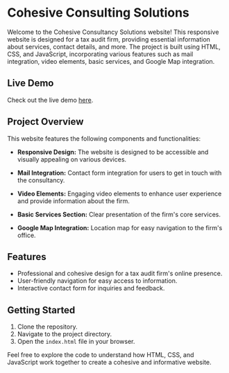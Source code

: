 # Cohesive Consulting Solutions

Welcome to the Cohesive Consultancy Solutions website! This responsive website is designed for a tax audit firm, providing essential information about services, contact details, and more. The project is built using HTML, CSS, and JavaScript, incorporating various features such as mail integration, video elements, basic services, and Google Map integration.

## Live Demo

Check out the live demo [here](#your-live-link).

## Project Overview

This website features the following components and functionalities:

- **Responsive Design:** The website is designed to be accessible and visually appealing on various devices.

- **Mail Integration:** Contact form integration for users to get in touch with the consultancy.

- **Video Elements:** Engaging video elements to enhance user experience and provide information about the firm.

- **Basic Services Section:** Clear presentation of the firm's core services.

- **Google Map Integration:** Location map for easy navigation to the firm's office.

## Features

- Professional and cohesive design for a tax audit firm's online presence.
- User-friendly navigation for easy access to information.
- Interactive contact form for inquiries and feedback.

## Getting Started

1. Clone the repository.
2. Navigate to the project directory.
3. Open the `index.html` file in your browser.

Feel free to explore the code to understand how HTML, CSS, and JavaScript work together to create a cohesive and informative website.


